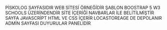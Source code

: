 PİSKOLOG SAYFASIDIR
WEB SİTESİ ÖRNEĞİDİR
ŞABLON BOOSTRAP 5 W3 SCHOOLS ÜZERİNDENDİR
SİTE İÇERİĞİ NAVBARLAR İLE BELİTİLMİŞTİR
SAYFA JAVASCRİPT HTML VE CSS İÇERİR
LOCASTOREAGE DE DEPOLANIR
ADMİN SAYFASI DUYURULAR PANELİDİR
